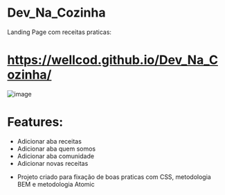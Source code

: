 # Dev_Na_Cozinha

Landing Page com receitas praticas:



#  https://wellcod.github.io/Dev_Na_Cozinha/

![image](https://user-images.githubusercontent.com/7384901/205761791-9f4268b6-8da8-416d-b073-dcd0d2b4338f.png)


# Features:

  - Adicionar aba receitas
  - Adicionar aba quem somos 
  - Adicionar aba comunidade
  - Adicionar novas receitas



* Projeto criado para fixação de boas praticas com CSS, metodologia BEM e metodologia Atomic
